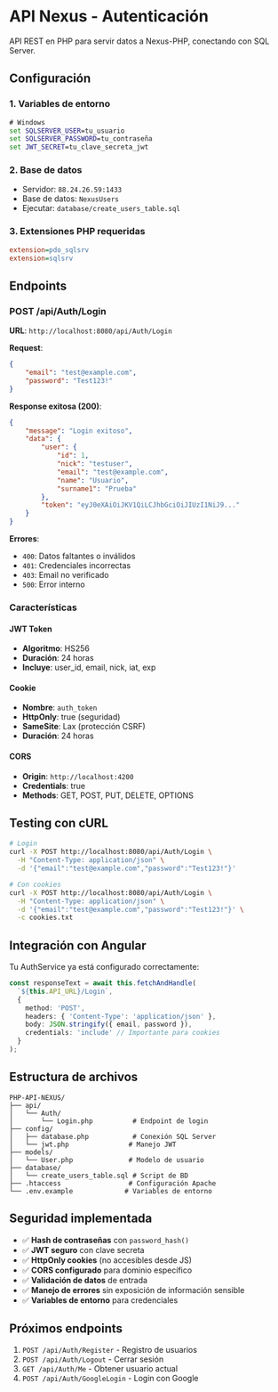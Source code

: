 # API Nexus - Autenticación

API REST en PHP para servir datos a Nexus-PHP, conectando con SQL Server.

## Configuración

### 1. Variables de entorno
```cmd
# Windows
set SQLSERVER_USER=tu_usuario
set SQLSERVER_PASSWORD=tu_contraseña
set JWT_SECRET=tu_clave_secreta_jwt
```

### 2. Base de datos
- Servidor: `88.24.26.59:1433`
- Base de datos: `NexusUsers`
- Ejecutar: `database/create_users_table.sql`

### 3. Extensiones PHP requeridas
```ini
extension=pdo_sqlsrv
extension=sqlsrv
```

## Endpoints

### POST /api/Auth/Login

**URL**: `http://localhost:8080/api/Auth/Login`

**Request**:
```json
{
    "email": "test@example.com",
    "password": "Test123!"
}
```

**Response exitosa (200)**:
```json
{
    "message": "Login exitoso",
    "data": {
        "user": {
            "id": 1,
            "nick": "testuser",
            "email": "test@example.com",
            "name": "Usuario",
            "surname1": "Prueba"
        },
        "token": "eyJ0eXAiOiJKV1QiLCJhbGciOiJIUzI1NiJ9..."
    }
}
```

**Errores**:
- `400`: Datos faltantes o inválidos
- `401`: Credenciales incorrectas
- `403`: Email no verificado
- `500`: Error interno

### Características

#### JWT Token
- **Algoritmo**: HS256
- **Duración**: 24 horas
- **Incluye**: user_id, email, nick, iat, exp

#### Cookie
- **Nombre**: `auth_token`
- **HttpOnly**: true (seguridad)
- **SameSite**: Lax (protección CSRF)
- **Duración**: 24 horas

#### CORS
- **Origin**: `http://localhost:4200`
- **Credentials**: true
- **Methods**: GET, POST, PUT, DELETE, OPTIONS

## Testing con cURL

```bash
# Login
curl -X POST http://localhost:8080/api/Auth/Login \
  -H "Content-Type: application/json" \
  -d '{"email":"test@example.com","password":"Test123!"}'

# Con cookies
curl -X POST http://localhost:8080/api/Auth/Login \
  -H "Content-Type: application/json" \
  -d '{"email":"test@example.com","password":"Test123!"}' \
  -c cookies.txt
```

## Integración con Angular

Tu AuthService ya está configurado correctamente:

```typescript
const responseText = await this.fetchAndHandle(
  `${this.API_URL}/Login`,
  { 
    method: 'POST', 
    headers: { 'Content-Type': 'application/json' }, 
    body: JSON.stringify({ email, password }),
    credentials: 'include' // Importante para cookies
  }
);
```

## Estructura de archivos

```
PHP-API-NEXUS/
├── api/
│   └── Auth/
│       └── Login.php          # Endpoint de login
├── config/
│   ├── database.php           # Conexión SQL Server
│   └── jwt.php               # Manejo JWT
├── models/
│   └── User.php              # Modelo de usuario
├── database/
│   └── create_users_table.sql # Script de BD
├── .htaccess                 # Configuración Apache
└── .env.example             # Variables de entorno
```

## Seguridad implementada

- ✅ **Hash de contraseñas** con `password_hash()`
- ✅ **JWT seguro** con clave secreta
- ✅ **HttpOnly cookies** (no accesibles desde JS)
- ✅ **CORS configurado** para dominio específico
- ✅ **Validación de datos** de entrada
- ✅ **Manejo de errores** sin exposición de información sensible
- ✅ **Variables de entorno** para credenciales

## Próximos endpoints

1. `POST /api/Auth/Register` - Registro de usuarios
2. `POST /api/Auth/Logout` - Cerrar sesión
3. `GET /api/Auth/Me` - Obtener usuario actual
4. `POST /api/Auth/GoogleLogin` - Login con Google
